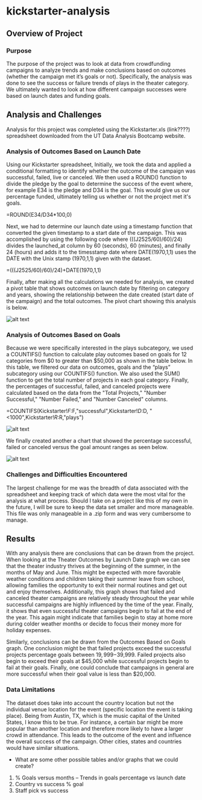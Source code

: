 # kickstarter-analysis

## Overview of Project

### Purpose
The purpose of the project was to look at data from crowdfunding campaigns to analyze trends and make conclusions based on outcomes (whether the campaign met it’s goals or not).   Specifically, the analysis was done to see the success or failure trends of plays in the theater category.  We ultimately wanted to look at how different campaign successes were based on launch dates and funding goals. 


## Analysis and Challenges
Analysis for this project was completed using the Kickstarter.xls (link????) spreadsheet downloaded from the UT Data Analysis Bootcamp website.

### Analysis of Outcomes Based on Launch Date
Using our Kickstarter spreadsheet, Initially, we took the data and applied a conditional formatting to identify whether the outcome of the campaign was successful, failed, live or canceled.  We then used a ROUND() function to divide the pledge by the goal to determine the success of the event where, for example E34 is the pledge and D34 is the goal.  This would give us our percentage funded, ultimately telling us whether or not the project met it's goals.

=ROUND(E34/D34*100,0)

Next, we had to determine our launch date using a timestamp function that converted the given timestamp to a start date of the campaign.  This was accomplished by using the following code where (((J2525/60)/60)/24) divides the launched_at column by 60 (seconds), 60 (minutes), and finally 24 (hours) and adds it to the timesstamp date where DATE(1970,1,1) uses the DATE with the Unix stamp (1970,1,1) given with the dataset.  

=(((J2525/60)/60)/24)+DATE(1970,1,1)

Finally, after making all the calculations we needed for analysis, we created a pivot table that shows outcomes on launch date by filtering on category and years, showing the relationship between the date created (start date of the campaign) and the total outcomes.  The pivot chart showing this analysis is below.

![alt text](https://github.com/austin020269/kickstarter-analysis/blob/main/resources/Theater_Outcomes_vs_Launch.png)


### Analysis of Outcomes Based on Goals
Because we were specifically interested in the plays subcategory, we used a COUNTIFS() function to calculate play outcomes based on goals for 12 categories from $0 to greater than $50,000 as shown in the table below.  In this table, we filtered our data on outcomes, goals and the “plays” subcategory using our COUNTIFS() function.  We also used the SUM() function to get the total number of projects in each goal category.  Finally, the percentages of successful, failed, and canceled projects were calculated based on the data from the "Total Projects," "Number Successful," "Number Failed," and "Number Canceled" columns.  

=COUNTIFS(Kickstarter!$F:$F,"successful",Kickstarter!$D:$D, "<1000",Kickstarter!$R:$R,"plays")

![alt text](https://github.com/austin020269/kickstarter-analysis/blob/main/Outcomes%20Based%20on%20Goals%20Table.PNG)

We finally created another a chart that showed the percentage successful, failed or canceled versus the goal amount ranges as seen below.


![alt text](https://github.com/austin020269/kickstarter-analysis/blob/main/resources/Outcomes_vs_Goals.png)

### Challenges and Difficulties Encountered
The largest challenge for me was the breadth of data associated with the spreadsheet and keeping track of which data were the most vital for the analysis at what process.  Should I take on a project like this of my own in the future, I will be sure to keep the data set smaller and more manageable.   This file was only manageable in a .zip form and was very cumbersome to manage.

## Results
With any analysis there are conclusions that can be drawn from the project.  When looking at the Theater Outcomes by Launch Date graph we can see that the theater industry thrives at the beginning of the summer, in the months of May and June.  This might be expected with more favorable weather conditions and children taking their summer leave from school, allowing families the opportunity to exit their normal routines and get out and enjoy themselves.  Additionally, this graph shows that failed and canceled theater campaigns are relatively steady throughout the year while successful campaigns are highly influenced by the time of the year.  Finally, it shows that even successful theater campaigns begin to fail at the end of the year.  This again might indicate that families begin to stay at home more during colder weather months or decide to focus their money more for holiday expenses.

Similarly, conclusions can be drawn from the Outcomes Based on Goals graph.  One conclusion might be that failed projects exceed the successful projects percentage goals between $19,999-$39,999.  Failed projects also begin to exceed their goals at $45,000 while successful projects begin to fail at their goals.  Finally, one could conclude that campaigns in general are more successful when their goal value is less than $20,000.

### Data Limitations
The dataset does take into account the country location but not the individual venue location for the event (specific location the event is taking place).  Being from Austin, TX, which is the music capital of the United States, I know this to be true.  For instance, a certain bar might be more popular than another location and therefore more likely to have a larger crowd in attendance.  This leads to the outcome of the event and influence the overall success of the campaign.  Other cities, states and countries would have similar situations.

- What are some other possible tables and/or graphs that we could create?
1.	% Goals versus months – Trends in goals percentage vs launch date
2.	Country vs success % goal
3.	Staff pick vs success

